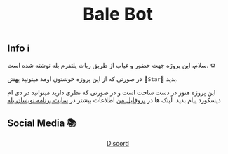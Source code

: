 <div align='center'>
<p style = "font-size: 40px;"><b> Bale Bot </b></p>
</div>

## Info ℹ

سلام، این پروژه جهت حضور و غیاب از طریق ربات پلتفرم بله نوشته شده است. ⚙


در صورتی که از این پروژه خوشتون اومد میتونید بهش 🌟`Star`🌟 بدید.


این پروژه هنوز در دست ساخت است و در صورتی که نظری دارید میتوانید در دی ام دیسکورد پیام بدید.
لینک ها در [پروفایل من](https://github.com/kianahmadian/)
اطلاعات بیشتر در [سایت برنامه نویسان بله](https://devbale.ir/)
## Social Media 📚

<div align='center'>
<a href="https://discord.com/users/684748470799958033"> Discord </a>
</div>
